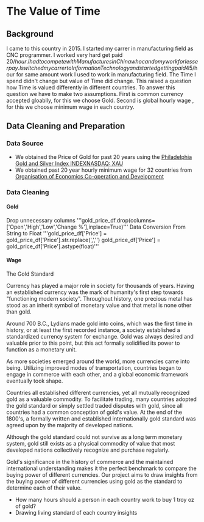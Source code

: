 # **The Value of Time**

## **Background**

I came to this country in 2015. I started my carrer in manufacturing field as CNC programmer. I worked very hard get paid 20$/hour. I had to compete with Manufactures in China who can do my work for lesser pay. I switched my carrer to Information Technology and started getting paid 45$/hour for same amount work I used to work in manufacturing field. The Time I spend didn't change but value of Time did change. This raised a question how Time is valued differently in different countries. To answer this question we have to make two assumptions. First is common currency accepted gloablly, for this we choose Gold. Second is global hourly wage , for this we choose minimum wage in each country.

## **Data Cleaning and Preparation**

### **Data Source**

- We obtained the Price of Gold for past 20 years using the [Philadelphia Gold and Silver Index INDEXNASDAQ: XAU](https://www.investing.com/currencies/xau-usd-historical-data)
- We obtained past 20 year hourly minimum wage for 32 countries from [Organisation of Economics Co-operation and Development](https://stats.oecd.org/Index.aspx?DataSetCode=RMW#)

### **Data Cleaning**

#### **Gold**
Drop unnecessary columns
'''gold_price_df.drop(columns=['Open','High','Low','Change %'],inplace=True)'''
Data Conversion From String to Float
'''gold_price_df['Price'] = gold_price_df['Price'].str.replace(',','')
gold_price_df['Price'] = gold_price_df['Price'].astype(float)'''

#### **Wage**

The Gold Standard

Currency has played a major role in society for thousands of years. Having an established currency was the mark of humanity's first step towards "functioning modern society". Throughout history, one precious metal has stood as an inherit symbol of monetary value and that metal is none other than gold. 

Around 700 B.C., Lydians made gold into coins, which was the first time in history, or at least the first recorded instance, a society established a standardized currency system for exchange. Gold was always desired and valuable prior to this point, but this act formally solidified its power to function as a monetary unit. 

As more societies emerged around the world, more currencies came into being. Utilizing improved modes of transportation, countries began to engage in commerce with each other, and a global economic framework eventually took shape. 

Countries all established different currencies, yet all mutually recognized gold as a valuable commodity. To facilitate trading, many countries adopted the gold standard or simply settled traded disputes with gold, since all countries had a common conception of gold's value. At the end of the 1800's, a formally written and established internationally gold standard was agreed upon by the majority of developed nations.

Although the gold standard could not survive as a long term monetary system, gold still exists as a physical commodity of value that most developed nations collectively recognize and purchase regularly. 

Gold's significance in the history of commerce and the maintained international understanding makes it the perfect benchmark to compare the buying power of different currencies. Our project aims to draw insights from the buying power of different currencies using gold as the standard to determine each of their value. 

- How many hours should a person in each country work to 
        buy 1 troy oz of gold?
- Drawing living standard of each country insights



